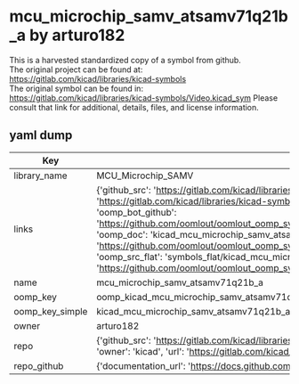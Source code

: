 # mcu_microchip_samv_atsamv71q21b_a by arturo182  
This is a harvested standardized copy of a symbol from github.  
The original project can be found at:  
https://gitlab.com/kicad/libraries/kicad-symbols  
The original symbol can be found in:
https://gitlab.com/kicad/libraries/kicad-symbols/Video.kicad_sym
Please consult that link for additional, details, files, and license information.  
## yaml dump  
| Key | Value |  
| --- | --- |  
| library_name | MCU_Microchip_SAMV |  
| links | {'github_src': 'https://gitlab.com/kicad/libraries/kicad-symbols/Video.kicad_sym', 'github_src_repo': 'https://gitlab.com/kicad/libraries/kicad-symbols', 'oomp_bot': 'kicad_mcu_microchip_samv_atsamv71q21b_a/working', 'oomp_bot_github': 'https://github.com/oomlout/oomlout_oomp_symbol_bot/tree/main/kicad_mcu_microchip_samv_atsamv71q21b_a/working', 'oomp_doc': 'kicad_mcu_microchip_samv_atsamv71q21b_a/working', 'oomp_doc_github': 'https://github.com/oomlout/oomlout_oomp_symbol_doc/tree/main/kicad_mcu_microchip_samv_atsamv71q21b_a/working', 'oomp_src_flat': 'symbols_flat/kicad_mcu_microchip_samv_atsamv71q21b_a/working', 'oomp_src_flat_github': 'https://github.com/oomlout/oomlout_oomp_symbol_src/tree/main/kicad_mcu_microchip_samv_atsamv71q21b_a/working'} |  
| name | mcu_microchip_samv_atsamv71q21b_a |  
| oomp_key | oomp_kicad_mcu_microchip_samv_atsamv71q21b_a |  
| oomp_key_simple | kicad_mcu_microchip_samv_atsamv71q21b_a |  
| owner | arturo182 |  
| repo | {'github_src': 'https://gitlab.com/kicad/libraries/kicad-symbols/Video.kicad_sym', 'name': 'libraries/kicad-symbols', 'owner': 'kicad', 'url': 'https://gitlab.com/kicad/libraries/kicad-symbols'} |  
| repo_github | {'documentation_url': 'https://docs.github.com/rest/repos/repos#get-a-repository', 'message': 'Not Found'} |  

